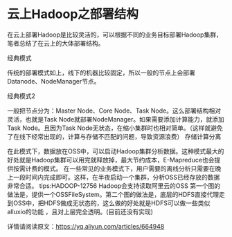 # 云上Hadoop之部署结构

在云上部署Hadoop是比较灵活的，可以根据不同的业务目标部署Hadoop集群，笔者总结了在云上的大体部署结构。

经典模式

传统的部署模式如上，线下的机器比较固定，所以一般的节点上会部署Datanode、NodeManager节点。

经典模式2

一般把节点分为：Master Node、Core Node、Task Node。这么部署结构相对灵活，也就是Task Node就部署NodeManager。如果需要添加计算能力，就添加Task Node。且因为Task Node无状态，在缩小集群时也相对简单。（这样就避免了在线下经常出现的，计算与存储不匹配的问题，导致资源浪费）
存储计算分离

在此模式下，数据放在OSS中，可以启动Hadoop集群分析数据。这种模式最大的好处就是Hadoop集群可以用完就释放掉，最大节约成本，E-Mapreduce也会提供按需计费的模式。
在一些常见的业务模式下，用户需要的离线分析只需要在晚上一段时间内完成即可。这样，在半夜启动一个集群，分析OSS已经存放的数据非常合适。
tips:HADOOP-12756 Hadoop会支持读取阿里云的OSS
第一个图的做法是，提供一个OSSFileSystem。第二个图的做法是，底层的HDFS直接代理走到OSS中，把HDFS做成无状态的，这么做的好处就是HDFS可以做一些类似alluxio的功能 ，且对上层完全透明。(目前还没有实现)

详情请阅读原文：https://yq.aliyun.com/articles/664948
